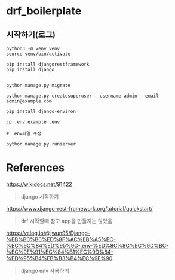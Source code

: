 
# drf_boilerplate

## 시작하기(로그)

```
python3 -m venv venv
source venv/bin/activate 

pip install djangorestframework
pip install django


python manage.py migrate

python manage.py createsuperuser --username admin --email admin@example.com

pip install django-environ

cp .env.example .env

# .env파일 수정

python manage.py runserver
```


# References

https://wikidocs.net/91422
> django 시작하기

https://www.django-rest-framework.org/tutorial/quickstart/
> drf 시작할때 참고 app을 만들지는 않았음

https://velog.io/@jwun95/Django-%EB%B0%B0%ED%8F%AC%EB%A5%BC-%EC%9C%84%ED%95%9C-.env-%ED%8C%8C%EC%9D%BC-%EC%9E%91%EC%84%B1%EC%9D%84-%ED%95%B4%EB%B3%B4%EC%9E%90
> django env 사용하기

